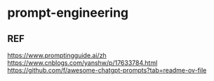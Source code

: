 # prompt-engineering


## REF
https://www.promptingguide.ai/zh
https://www.cnblogs.com/yanshw/p/17633784.html
https://github.com/f/awesome-chatgpt-prompts?tab=readme-ov-file

